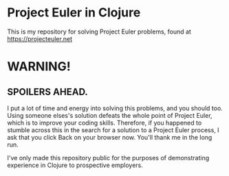 # Project Euler in Clojure

This is my repository for solving Project Euler problems, found at https://projecteuler.net

# WARNING!
## SPOILERS AHEAD.

I put a lot of time and energy into solving this problems, and you should too. Using someone elses's solution defeats the whole point of Project Euler, which is to improve your coding skills.  Therefore, if you happened to stumble across this in the search for a solution to a Project Euler process, I ask that you click Back on your browser now.  You'll thank me in the long run.

I've only made this repository public for the purposes of demonstrating experience in Clojure to prospective employers.
